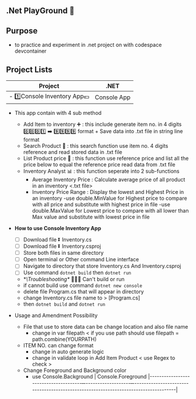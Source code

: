 ## .Net PlayGround 🛜
## Purpose 
  - to practice and experiment in .net project on with codespace devcontainer
## Project Lists
|                 Project                                         |                              .NET
|-----------------------------------------------------------------|-------------------------------------------------------------------------------|
|  - 1️⃣Console Inventory App💴                                    |                  Console App

  - This app contain with 4 sub method
    - Add Item to inventory ➕ : this include generate item no. in 4 digits 0️⃣0️⃣0️⃣1️⃣ ➡️ 9️⃣9️⃣9️⃣9️⃣ format + Save data into .txt file in string line          format
    - Search Product 🔎 : this search function use item no. 4 digits reference and read stored data in .txt file
    - List Product price 👀 : this function use reference price and list all the price below to equal the reference price read data from .txt file
    - Inventory Analyst 📊 : this function seperate into 2 sub-functions
      - Average Inventory Price : Calculate average price of all product in an inventory <.txt file>
      - Inventory Price Range : Display the lowest and Highest Price in an inventory
         -use double.MinValue for Highest price to compare with all price and substitute with highest price in file
         -use double.MaxValue for Lowest price to compare with all lower than Max value and substitute with lowest price in file
        
  - **How to use Console Inventory App**
    - [ ] Download file ⏬ Inventory.cs
    - [ ] Download file ⏬ Inventory.csproj
    - [ ] Store both files in same directory
    - [ ] Open terminal or Other command Line interface
    - [ ] Navigate to directory that store Inventory.cs And Inventory.csproj
    - [ ] Use command `dotnet build`  then `dotnet run`</br>
      
    -  **\Troubleshooting\** 🧑🏻‍🔧 Can't build or run
      -  if cannot build use command `dotnet new console`
      -  delete file Program.cs that will appear in directory
      -  change Inventory.cs file name to > [Program.cs]
      -  then `dotnet build` and `dotnet run`
      
  - Usage and Amendment Possibility 
    - File that use to store data can be change location and also file name
      - change in var filepath < if you use path should use filepath = path.combine(YOURPATH)
    - ITEM NO. can change format
      - change in auto generate logic
      - change in validate loop in Add Item Product < use Regex to check >      
    - Change Foreground and Background color 
      - use Console.Background | Console.Foreground
|---------------------------------------̶---------------------̶-------------------------------------------------------------------------------------|
